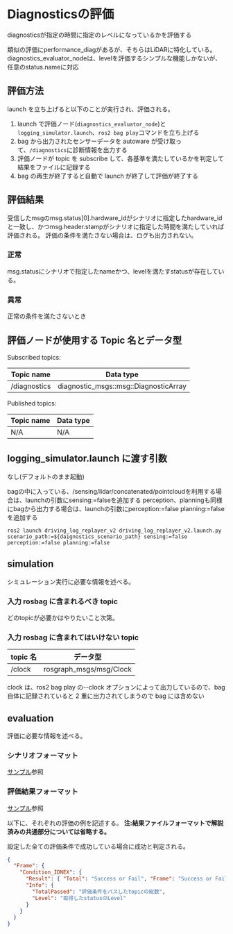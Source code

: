 # Diagnosticsの評価

diagnosticsが指定の時間に指定のレベルになっているかを評価する

類似の評価にperformance_diagがあるが、そちらはLiDARに特化している。
diagnostics_evaluator_nodeは、levelを評価するシンプルな機能しかないが、任意のstatus.nameに対応

## 評価方法

launch を立ち上げると以下のことが実行され、評価される。

1. launch で評価ノード(`diagnostics_evaluator_node`)と `logging_simulator.launch`、`ros2 bag play`コマンドを立ち上げる
2. bag から出力されたセンサーデータを autoware が受け取って、`/diagnostics`に診断情報を出力する
3. 評価ノードが topic を subscribe して、各基準を満たしているかを判定して結果をファイルに記録する
4. bag の再生が終了すると自動で launch が終了して評価が終了する

## 評価結果

受信したmsgのmsg.status[0].hardware_idがシナリオに指定したhardware_idと一致し、かつmsg.header.stampがシナリオに指定した時間を満たしていれば評価される。
評価の条件を満たさない場合は、ログも出力されない。

### 正常

msg.statusにシナリオで指定したnameかつ、levelを満たすstatusが存在している。

### 異常

正常の条件を満たさないとき

## 評価ノードが使用する Topic 名とデータ型

Subscribed topics:

| Topic name   | Data type                             |
| ------------ | ------------------------------------- |
| /diagnostics | diagnostic_msgs::msg::DiagnosticArray |

Published topics:

| Topic name | Data type |
| ---------- | --------- |
| N/A        | N/A       |

## logging_simulator.launch に渡す引数

なし(デフォルトのまま起動)

bagの中に入っている、/sensing/lidar/concatenated/pointcloudを利用する場合は、launchの引数にsensing:=falseを追加する
perception、planningも同様にbagから出力する場合は、launchの引数にperception:=false planning:=falseを追加する

```shell
ros2 launch driving_log_replayer_v2 driving_log_replayer_v2.launch.py scenario_path:=${daignostics_scenario_path} sensing:=false perception:=false planning:=false
```

## simulation

シミュレーション実行に必要な情報を述べる。

### 入力 rosbag に含まれるべき topic

どのtopicが必要かはやりたいこと次第。

### 入力 rosbag に含まれてはいけない topic

| topic 名 | データ型                |
| -------- | ----------------------- |
| /clock   | rosgraph_msgs/msg/Clock |

clock は、ros2 bag play の--clock オプションによって出力しているので、bag 自体に記録されていると 2 重に出力されてしまうので bag には含めない

## evaluation

評価に必要な情報を述べる。

### シナリオフォーマット

[サンプル](https://github.com/tier4/driving_log_replayer_v2/blob/develop/sample/diagnostics/scenario.yaml)参照

### 評価結果フォーマット

[サンプル](https://github.com/tier4/driving_log_replayer_v2/blob/develop/sample/diagnostics/result.json)参照

以下に、それぞれの評価の例を記述する。
**注:結果ファイルフォーマットで解説済みの共通部分については省略する。**

設定した全ての評価条件で成功している場合に成功と判定される。

```json
{
  "Frame": {
    "Condition_IDNEX": {
      "Result": { "Total": "Success or Fail", "Frame": "Success or Fail" },
      "Info": {
        "TotalPassed": "評価条件をパスしたtopicの総数",
        "Level": "取得したstatusのLevel"
      }
    }
  }
}
```
